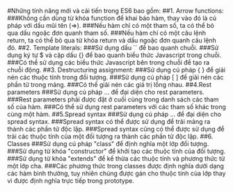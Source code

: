 #Những tính năng mới và cải tiến trong ES6 bao gồm:
##1. Arrow functions:
###Không cần dùng từ khóa function để khai báo hàm, thay vào đó là cú pháp với dấu mũi tên (=>).
###Nếu hàm chỉ có một tham số, ta có thể bỏ qua dấu ngoặc đơn quanh tham số.
###Nếu hàm chỉ có một câu lệnh return, ta có thể bỏ qua từ khóa return và dấu ngoặc đơn quanh câu lệnh đó.
##2. Template literals:
###Sử dụng dấu `` để bao quanh chuỗi.
###Sử dụng ký tự $ và cặp dấu {} để bao quanh biểu thức Javascript trong chuỗi.
###Có thể sử dụng các biểu thức Javascript bên trong chuỗi để tạo ra chuỗi động.
##3. Destructuring assignment:
###Sử dụng cú pháp { } để giải nén các thuộc tính trong đối tượng.
###Sử dụng cú pháp [ ] để giải nén các phần tử trong mảng.
###Có thể giải nén các giá trị lồng nhau.
##4.Rest parameters
###Sử dụng cú pháp ... để đại diện cho rest parameters.
###Rest parameters phải được đặt ở cuối cùng trong danh sách các tham số của hàm.
###Có thể sử dụng rest parameters với các tham số khác trong cùng một hàm.
##5.Spread syntax
###Sử dụng cú pháp ... để đại diện cho spread syntax.
###Spread syntax có thể được sử dụng để trải mảng ra thành các phần tử độc lập.
###Spread syntax cũng có thể được sử dụng để trải các thuộc tính của một đối tượng ra thành các phần tử độc lập.
##6. Classes
###Sử dụng cú pháp "class" để định nghĩa một lớp đối tượng.
###Sử dụng từ khóa "constructor" để khởi tạo các thuộc tính của đối tượng.
###Sử dụng từ khóa "extends" để kế thừa các thuộc tính và phương thức từ một lớp cha.
###Các phương thức trong classes được định nghĩa dưới dạng các hàm bình thường, tuy nhiên chúng được gán cho thuộc tính của lớp thay vì được định nghĩa trực tiếp trong prototype.
